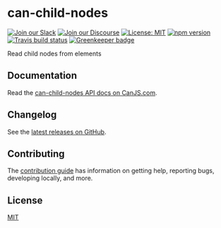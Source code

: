 # can-child-nodes

[![Join our Slack](https://img.shields.io/badge/slack-join%20chat-611f69.svg)](https://www.bitovi.com/community/slack?utm_source=badge&utm_medium=badge&utm_campaign=pr-badge&utm_content=badge)
[![Join our Discourse](https://img.shields.io/discourse/https/forums.bitovi.com/posts.svg)](https://forums.bitovi.com/?utm_source=badge&utm_medium=badge&utm_campaign=pr-badge&utm_content=badge)
[![License: MIT](https://img.shields.io/badge/license-MIT-blue.svg)](https://github.com/canjs/can-child-nodes/blob/master/LICENSE)
[![npm version](https://badge.fury.io/js/can-child-nodes.svg)](https://www.npmjs.com/package/can-child-nodes)
[![Travis build status](https://travis-ci.org/canjs/can-child-nodes.svg?branch=master)](https://travis-ci.org/canjs/can-child-nodes)
[![Greenkeeper badge](https://badges.greenkeeper.io/canjs/can-child-nodes.svg)](https://greenkeeper.io/)

Read child nodes from elements

## Documentation

Read the [can-child-nodes API docs on CanJS.com](https://canjs.com/doc/can-child-nodes.html).

## Changelog

See the [latest releases on GitHub](https://github.com/canjs/can-child-nodes/releases).

## Contributing

The [contribution guide](https://github.com/canjs/can-child-nodes/blob/master/CONTRIBUTING.md) has information on getting help, reporting bugs, developing locally, and more.

## License

[MIT](https://github.com/canjs/can-child-nodes/blob/master/LICENSE)
